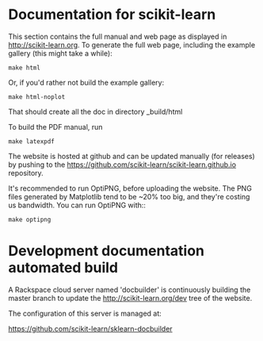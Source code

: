 # Documentation for scikit-learn

This section contains the full manual and web page as displayed in
http://scikit-learn.org. To generate the full web page, including
the example gallery (this might take a while):

    make html

Or, if you'd rather not build the example gallery:

    make html-noplot

That should create all the doc in directory _build/html

To build the PDF manual, run

    make latexpdf


The website is hosted at github and can be updated manually (for releases)
by pushing to the https://github.com/scikit-learn/scikit-learn.github.io repository.

It's recommended to run OptiPNG, before uploading the website.
The PNG files generated by Matplotlib tend to be ~20% too big, and they're
costing us bandwidth. You can run OptiPNG with::

    make optipng

# Development documentation automated build

A Rackspace cloud server named 'docbuilder' is continuously building the master branch
to update the http://scikit-learn.org/dev tree of the website.

The configuration of this server is managed at:

  https://github.com/scikit-learn/sklearn-docbuilder

